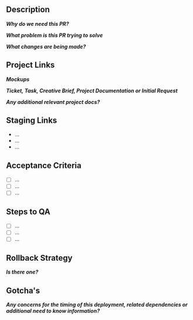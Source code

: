 ## **Description**
**_Why do we need this PR?_**


**_What problem is this PR trying to solve_**


**_What changes are being made?_**


## **Project Links**
**_Mockups_**


**_Ticket, Task, Creative Brief, Project Documentation or Initial Request_**


**_Any additional relevant project docs?_**

## **Staging Links**
- …
- …
- …

## **Acceptance Criteria**
- [ ] …
- [ ] …
- [ ] …

## **Steps to QA**
- [ ] …
- [ ] …
- [ ] …

## **Rollback Strategy**
**_Is there one?_** 


## **Gotcha's**
**_Any concerns for the timing of this deployment, related dependencies or additional need to know information?_**

